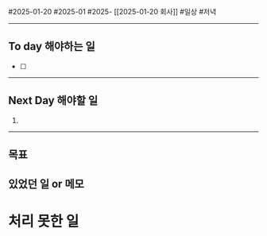 #2025-01-20 #2025-01 #2025- [[2025-01-20 회사]]
#일상 #저녁 

---
## To day 해야하는 일
- [ ] 

---
## Next Day 해야할 일
1. 

---

## 목표 


## 있었던 일  or 메모


# 처리 못한 일